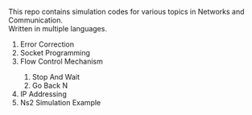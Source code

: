 This repo contains simulation codes for various topics in Networks and Communication.</br>
Written in multiple languages.
</br>
<ol>
  <li>Error Correction</li>
  <li>Socket Programming</li>
  <li>Flow Control Mechanism</li>
  <ol>
    <li>Stop And Wait</li>
    <li>Go Back N</li>
  </ol>
  <li>IP Addressing</li>
  <li>Ns2 Simulation Example</li>
</ol>
